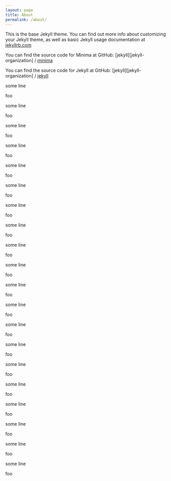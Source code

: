 ```yaml
---
layout: page
title: About
permalink: /about/
---
```


This is the base Jekyll theme. You can find out more info about customizing your Jekyll theme, as well as basic Jekyll usage documentation at [jekyllrb.com](https://jekyllrb.com/)

You can find the source code for Minima at GitHub:
[jekyll][jekyll-organization] /
[minima](https://github.com/jekyll/minima)

You can find the source code for Jekyll at GitHub:
[jekyll][jekyll-organization] /
[jekyll](https://github.com/jekyll/jekyll)

some line

foo

some line

foo

some line

foo

some line

foo

some line

foo

some line

foo

some line

foo

some line

foo

some line

foo

some line

foo

some line

foo

some line

foo

some line

foo

some line

foo

some line

foo

some line

foo

some line

foo

some line

foo

some line

foo

some line

foo

